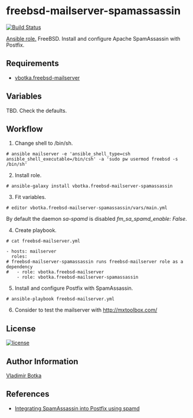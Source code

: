 freebsd-mailserver-spamassassin
===============================

[![Build Status](https://travis-ci.org/vbotka/ansible-freebsd-mailserver-spamassassin.svg?branch=master)](https://travis-ci.org/vbotka/ansible-freebsd-mailserver-spamassassin)

[Ansible role.](https://galaxy.ansible.com/vbotka/freebsd-mailserver-spamassassin/) FreeBSD. Install and configure Apache SpamAssassin with Postfix.


Requirements
------------

- [vbotka.freebsd-mailserver](https://galaxy.ansible.com/vbotka/freebsd-mailserver/)


Variables
---------

TBD. Check the defaults.


Workflow
--------

1) Change shell to /bin/sh.

```
# ansible mailserver -e 'ansible_shell_type=csh ansible_shell_executable=/bin/csh' -a 'sudo pw usermod freebsd -s /bin/sh'
```

2) Install role.

```
# ansible-galaxy install vbotka.freebsd-mailserver-spamassassin
```

3) Fit variables.

```
# editor vbotka.freebsd-mailserver-spamassassin/vars/main.yml
```

By default the daemon *sa-spamd* is disabled *fm_sa_spamd_enable: False*.

4) Create playbook.

```
# cat freebsd-mailserver.yml

- hosts: mailserver
  roles:
# freebsd-mailserver-spamassassin runs freebsd-mailserver role as a dependency
#   - role: vbotka.freebsd-mailserver
    - role: vbotka.freebsd-mailserver-spamassassin
```

5) Install and configure Postfix with SpamAssassin.

```
# ansible-playbook freebsd-mailserver.yml
```

6) Consider to test the mailserver with http://mxtoolbox.com/


License
-------

[![license](https://img.shields.io/badge/license-BSD-red.svg)](https://www.freebsd.org/doc/en/articles/bsdl-gpl/article.html)


Author Information
------------------

[Vladimir Botka](https://botka.link)


References
----------

- [Integrating SpamAssassin into Postfix using spamd](https://wiki.apache.org/spamassassin/IntegratedSpamdInPostfix)
